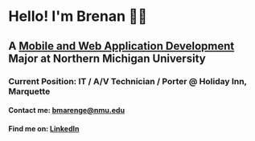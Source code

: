 # Hello! I'm Brenan 👨‍💻
## A [Mobile and Web Application Development](https://nmu.edu/bulletin/mobile-and-web-app-development-7) Major at Northern Michigan University 
### Current Position: IT / A/V Technician / Porter @ Holiday Inn, Marquette
#### Contact me: bmarenge@nmu.edu 
#### Find me on: [LinkedIn](https://www.linkedin.com/in/brenanmarenger/)


